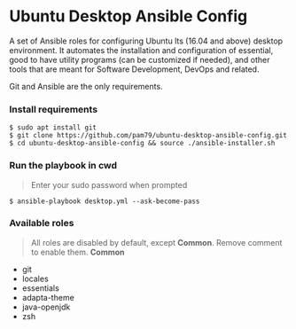# Ubuntu Desktop Ansible Config
A set of Ansible roles for configuring Ubuntu lts (16.04 and above) desktop environment. It automates the installation and configuration of essential, good to have utility programs (can be customized if needed), and other tools that are meant for Software Development, DevOps and related.                                              

Git and Ansible are the only requirements.

### Install requirements
    $ sudo apt install git
    $ git clone https://github.com/pam79/ubuntu-desktop-ansible-config.git
    $ cd ubuntu-desktop-ansible-config && source ./ansible-installer.sh

### Run the playbook in cwd
>Enter your sudo password when prompted

    $ ansible-playbook desktop.yml --ask-become-pass

### Available roles
>All roles are disabled by default, except **Common**. Remove comment to enable them.
**Common**
- git  
- locales
- essentials 
- adapta-theme
- java-openjdk
- zsh
